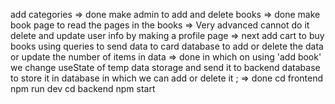 add categories => done
make admin to add and delete books => done
make book page to read the pages in the books => Very advanced cannot do it
delete and update user info by making a profile page => next
add cart to buy books using queries to send data to card database to add or delete the data or update the number of items in data => done
in which on using 'add book'  we change useState of temp data storage and send it to backend database to store it in database in which we can add or delete it ; => done
cd frontend npm run dev
cd backend npm start